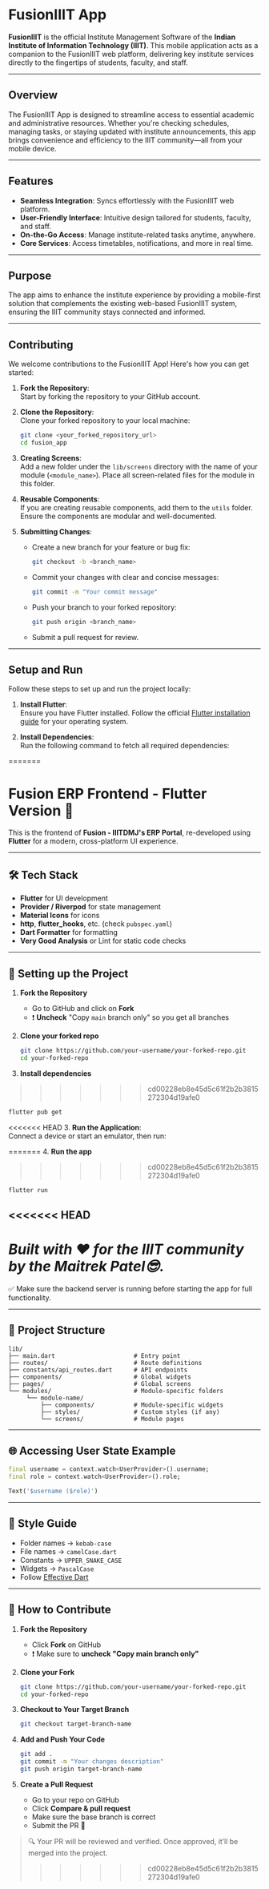
# FusionIIIT App

**FusionIIIT** is the official Institute Management Software of the **Indian Institute of Information Technology (IIIT)**. This mobile application acts as a companion to the FusionIIIT web platform, delivering key institute services directly to the fingertips of students, faculty, and staff.

---

## Overview

The FusionIIIT App is designed to streamline access to essential academic and administrative resources. Whether you're checking schedules, managing tasks, or staying updated with institute announcements, this app brings convenience and efficiency to the IIIT community—all from your mobile device.

---

## Features

- **Seamless Integration**: Syncs effortlessly with the FusionIIIT web platform.
- **User-Friendly Interface**: Intuitive design tailored for students, faculty, and staff.
- **On-the-Go Access**: Manage institute-related tasks anytime, anywhere.
- **Core Services**: Access timetables, notifications, and more in real time.

---

## Purpose

The app aims to enhance the institute experience by providing a mobile-first solution that complements the existing web-based FusionIIIT system, ensuring the IIIT community stays connected and informed.

---

## Contributing

We welcome contributions to the FusionIIIT App! Here's how you can get started:

1. **Fork the Repository**:  
   Start by forking the repository to your GitHub account.

2. **Clone the Repository**:  
   Clone your forked repository to your local machine:  

   ```bash
   git clone <your_forked_repository_url>
   cd fusion_app
   ```

3. **Creating Screens**:  
   Add a new folder under the `lib/screens` directory with the name of your module (`<module_name>`). Place all screen-related files for the module in this folder.

4. **Reusable Components**:  
   If you are creating reusable components, add them to the `utils` folder. Ensure the components are modular and well-documented.

5. **Submitting Changes**:  
   - Create a new branch for your feature or bug fix:  

     ```bash
     git checkout -b <branch_name>
     ```

   - Commit your changes with clear and concise messages:  

     ```bash
     git commit -m "Your commit message"
     ```

   - Push your branch to your forked repository:  

     ```bash
     git push origin <branch_name>
     ```

   - Submit a pull request for review.

---

## Setup and Run

Follow these steps to set up and run the project locally:

1. **Install Flutter**:  
   Ensure you have Flutter installed. Follow the official [Flutter installation guide](https://flutter.dev/docs/get-started/install) for your operating system.

2. **Install Dependencies**:  
   Run the following command to fetch all required dependencies:  

=======
# Fusion ERP Frontend - Flutter Version 🚀

This is the frontend of **Fusion - IIITDMJ's ERP Portal**, re-developed using **Flutter** for a modern, cross-platform UI experience.

---

## 🛠️ Tech Stack

- **Flutter** for UI development  
- **Provider / Riverpod** for state management  
- **Material Icons** for icons  
- **http**, **flutter_hooks**, etc. (check `pubspec.yaml`)  
- **Dart Formatter** for formatting  
- **Very Good Analysis** or Lint for static code checks  

---

## 🔧 Setting up the Project

1. **Fork the Repository**  
   - Go to GitHub and click on **Fork**  
   - ❗ **Uncheck** "Copy `main` branch only" so you get all branches

2. **Clone your forked repo**
   ```bash
   git clone https://github.com/your-username/your-forked-repo.git
   cd your-forked-repo
   ```

3. **Install dependencies**
>>>>>>> cd00228eb8e45d5c61f2b2b3815272304d19afe0
   ```bash
   flutter pub get
   ```

<<<<<<< HEAD
3. **Run the Application**:  
   Connect a device or start an emulator, then run:  

=======
4. **Run the app**
>>>>>>> cd00228eb8e45d5c61f2b2b3815272304d19afe0
   ```bash
   flutter run
   ```

<<<<<<< HEAD
---

*Built with ❤️ for the IIIT community by the Maitrek Patel😎.*
=======
   ✅ Make sure the backend server is running before starting the app for full functionality.

---

## 📁 Project Structure

```
lib/
├── main.dart                      # Entry point
├── routes/                        # Route definitions
├── constants/api_routes.dart      # API endpoints
├── components/                    # Global widgets
├── pages/                         # Global screens
└── modules/                       # Module-specific folders
     └── module-name/
         ├── components/           # Module-specific widgets
         ├── styles/               # Custom styles (if any)
         └── screens/              # Module pages
```

---

## 🌐 Accessing User State Example

```dart
final username = context.watch<UserProvider>().username;
final role = context.watch<UserProvider>().role;

Text('$username ($role)')
```

---

## 🎨 Style Guide

- Folder names → `kebab-case`  
- File names → `camelCase.dart`  
- Constants → `UPPER_SNAKE_CASE`  
- Widgets → `PascalCase`  
- Follow [Effective Dart](https://dart.dev/guides/language/effective-dart/style)  

---

## 🚀 How to Contribute

1. **Fork the Repository**  
   - Click **Fork** on GitHub  
   - ❗ Make sure to **uncheck "Copy main branch only"**

2. **Clone your Fork**
   ```bash
   git clone https://github.com/your-username/your-forked-repo.git
   cd your-forked-repo
   ```

3. **Checkout to Your Target Branch**
   ```bash
   git checkout target-branch-name
   ```

4. **Add and Push Your Code**
   ```bash
   git add .
   git commit -m "Your changes description"
   git push origin target-branch-name
   ```

5. **Create a Pull Request**
   - Go to your repo on GitHub  
   - Click **Compare & pull request**  
   - Make sure the base branch is correct  
   - Submit the PR 🚀

> 🔍 Your PR will be reviewed and verified. Once approved, it’ll be merged into the project.
>>>>>>> cd00228eb8e45d5c61f2b2b3815272304d19afe0
